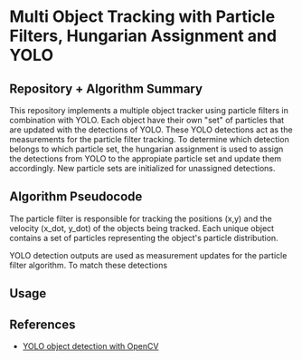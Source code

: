 # Multi Object Tracking with Particle Filters, Hungarian Assignment and YOLO

## Repository + Algorithm Summary 

This repository implements a multiple object tracker using particle filters in combination with YOLO. Each object have their own "set" of particles that are updated with the detections of YOLO. These YOLO detections act as the measurements for the particle filter tracking. To determine which detection belongs to which particle set, the hungarian assignment is used to assign the detections from YOLO to the appropiate particle set and update them accordingly. New particle sets are initialized for unassigned detections. 


## Algorithm Pseudocode

The particle filter is responsible for tracking the positions (x,y) and the velocity (x_dot, y_dot) of the objects being tracked. Each unique object contains a set of particles representing the object's particle distribution. 

YOLO detection outputs are used as measurement updates for the particle filter algorithm. To match these detections

## Usage

## References
* [YOLO object detection with OpenCV](https://www.pyimagesearch.com/2018/11/12/yolo-object-detection-with-opencv/)
 